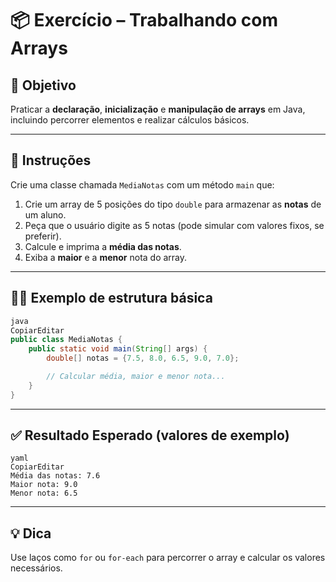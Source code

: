 # 📦 Exercício – Trabalhando com Arrays

## 🧠 Objetivo

Praticar a **declaração**, **inicialização** e **manipulação de arrays** em Java, incluindo percorrer elementos e realizar cálculos básicos.

---

## 📌 Instruções

Crie uma classe chamada `MediaNotas` com um método `main` que:

1. Crie um array de 5 posições do tipo `double` para armazenar as **notas** de um aluno.
2. Peça que o usuário digite as 5 notas (pode simular com valores fixos, se preferir).
3. Calcule e imprima a **média das notas**.
4. Exiba a **maior** e a **menor** nota do array.

---

## 👨‍💻 Exemplo de estrutura básica

```java
java
CopiarEditar
public class MediaNotas {
    public static void main(String[] args) {
        double[] notas = {7.5, 8.0, 6.5, 9.0, 7.0};

        // Calcular média, maior e menor nota...
    }
}

```

---

## ✅ Resultado Esperado (valores de exemplo)

```
yaml
CopiarEditar
Média das notas: 7.6
Maior nota: 9.0
Menor nota: 6.5

```

---

## 💡 Dica

Use laços como `for` ou `for-each` para percorrer o array e calcular os valores necessários.
